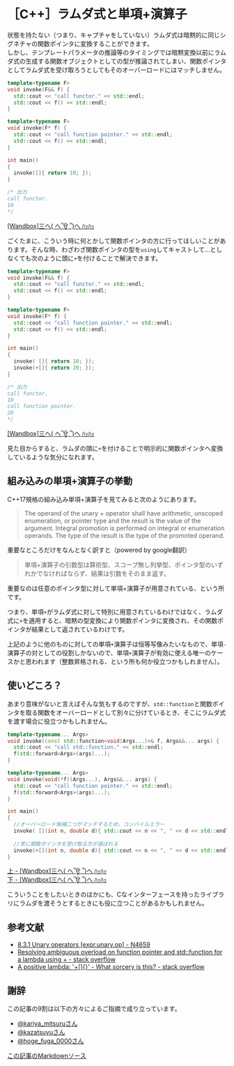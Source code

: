 # ［C++］ラムダ式と単項+演算子

状態を持たない（つまり、キャプチャをしていない）ラムダ式は暗黙的に同じシグネチャの関数ポインタに変換することができます。  
しかし、テンプレートパラメータの推論等のタイミングでは暗黙変換以前にラムダ式の生成する関数オブジェクトとしての型が推論されてしまい、関数ポインタとしてラムダ式を受け取ろうとしてもそのオーバーロードにはマッチしません。

```cpp
template<typename F>
void invoke(F&& f) {
  std::cout << "call functor." << std::endl;
  std::cout << f() << std::endl;
}

template<typename F>
void invoke(F* f) {
  std::cout << "call function pointer." << std::endl;
  std::cout << f() << std::endl;
}

int main()
{
  invoke([]{ return 10; });
}

/* 出力
call functor.
10
*/
```

[[Wandbox]三へ( へ՞ਊ ՞)へ ﾊｯﾊｯ](https://wandbox.org/permlink/EFmFqQRpCRIWl7Kl)

ごくたまに、こういう時に何とかして関数ポインタの方に行ってほしいことがあります。そんな時、わざわざ関数ポインタの型を`using`してキャストして...としなくても次のように頭に`+`を付けることで解決できます。

```cpp
template<typename F>
void invoke(F&& f) {
  std::cout << "call functor." << std::endl;
  std::cout << f() << std::endl;
}

template<typename F>
void invoke(F* f) {
  std::cout << "call function pointer." << std::endl;
  std::cout << f() << std::endl;
}

int main()
{
  invoke( []{ return 10; });
  invoke(+[]{ return 20; });
}

/* 出力
call functor.
10
call function pointer.
20
*/
```

[[Wandbox]三へ( へ՞ਊ ՞)へ ﾊｯﾊｯ](https://wandbox.org/permlink/LQD1O93SWTizPjD4)

見た目からすると、ラムダの頭に`+`を付けることで明示的に関数ポインタへ変換しているような気分になれます。

## 組み込みの単項+演算子の挙動
C++17規格の組み込み単項+演算子を見てみると次のようにあります。

>The operand of the unary + operator shall have arithmetic, unscoped enumeration, or pointer type and the result is the value of the argument. Integral promotion is performed on integral or enumeration operands. The type of the result is the type of the promoted operand.

重要なところだけをなんとなく訳すと（powered by google翻訳）

>単項+演算子の引数型は算術型、スコープ無し列挙型、ポインタ型のいずれかでなければならず、結果は引数をそのまま返す。

重要なのは任意のポインタ型に対して単項+演算子が用意されている、という所です。

つまり、単項`+`がラムダ式に対して特別に用意されているわけではなく、ラムダ式に`+`を適用すると、暗黙の型変換により関数ポインタに変換され、その関数ポインタが結果として返されているわけです。

上記のように他のものに対しての単項`+`演算子は恒等写像みたいなもので、単項`-`演算子の対としての役割しかないので、単項`+`演算子が有効に使える唯一のケースかと思われます（整数昇格される、という所も何か役立つかもしれません）。

## 使いどころ？

あまり意味がないと言えばそんな気もするのですが、`std::function`と関数ポインタを取る関数をオーバーロードとして別々に分けているとき、そこにラムダ式を渡す場合に役立つかもしれません。

```cpp
template<typename... Args>
void invoke(const std::function<void(Args...)>& f, Args&&... args) {
  std::cout << "call std::function." << std::endl;
  f(std::forward<Args>(args)...);
}

template<typename... Args>
void invoke(void(*f)(Args...), Args&&... args) {
  std::cout << "call function pointer." << std::endl;
  f(std::forward<Args>(args)...);
}

int main()
{
  //オーバーロード候補二つがマッチするため、コンパイルエラー
  invoke( [](int n, double d){ std::cout << n << ", " << d << std::endl; }, 10, 3.14);
  
  //常に関数ポインタを受け取る方が選ばれる
  invoke(+[](int n, double d){ std::cout << n << ", " << d << std::endl; }, 20, 2.72);
}
```
[上 - [Wandbox]三へ( へ՞ਊ ՞)へ ﾊｯﾊｯ](https://wandbox.org/permlink/YFwiEPKQfh5xJK9B)  
[下 - [Wandbox]三へ( へ՞ਊ ՞)へ ﾊｯﾊｯ](https://wandbox.org/permlink/6IMsAgcJL7fguRoJ)

こういうことをしたいときのほかにも、Cなインターフェースを持ったライブラリにラムダを渡そうとするときにも役に立つことがあるかもしれません。

## 参考文献
- [8.3.1 Unary operators [expr.unary.op] - N4659](https://timsong-cpp.github.io/cppwp/n4659/expr.unary.op#7)
- [Resolving ambiguous overload on function pointer and std::function for a lambda using + - stack overflow](https://stackoverflow.com/questions/17822131/resolving-ambiguous-overload-on-function-pointer-and-stdfunction-for-a-lambda)
- [A positive lambda: '+[]{}' - What sorcery is this? - stack overflow](https://stackoverflow.com/questions/18889028/a-positive-lambda-what-sorcery-is-this)

## 謝辞
この記事の9割は以下の方々によるご指摘で成り立っています。

- [@kariya_mitsuruさん](https://twitter.com/kariya_mitsuru/status/1118111171653988353)
- [@kazatsuyuさん](https://twitter.com/kazatsuyu/status/1118111753122902017)
- [@hoge_fuga_0000さん](https://twitter.com/hoge_fuga_0000/status/1118123498432372736)

[この記事のMarkdownソース](https://github.com/onihusube/blog/blob/master/2019/20190419_lambda_operator_plus.md)